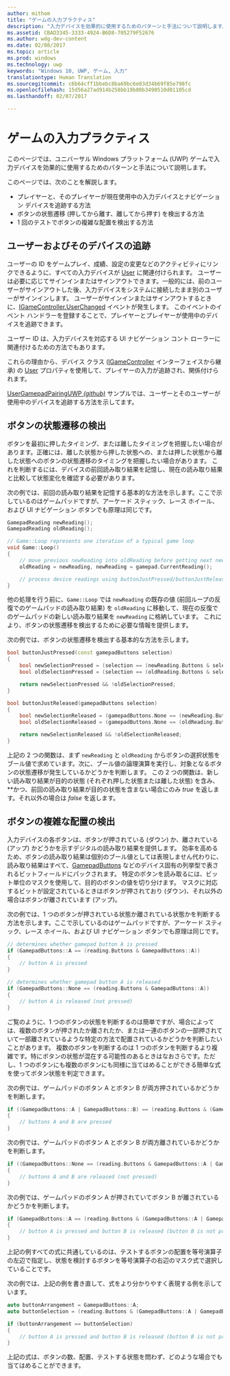 ```yaml
---
author: mithom
title: "ゲームの入力プラクティス"
description: "入力デバイスを効果的に使用するためのパターンと手法について説明します。"
ms.assetid: CBAD3345-3333-4924-B6D8-705279F52676
ms.author: wdg-dev-content
ms.date: 02/08/2017
ms.topic: article
ms.prod: windows
ms.technology: uwp
keywords: "Windows 10, UWP, ゲーム, 入力"
translationtype: Human Translation
ms.sourcegitcommit: c6b64cff1bbebc8ba69bc6e03d34b69f85e798fc
ms.openlocfilehash: 15d56a27ad914b258bb19b80b3498510d01105cd
ms.lasthandoff: 02/07/2017

---
```


# <a name="input-practices-for-games"></a>ゲームの入力プラクティス

このページでは、ユニバーサル Windows プラットフォーム (UWP) ゲームで入力デバイスを効果的に使用するためのパターンと手法について説明します。

このページでは、次のことを解説します。
* プレイヤーと、そのプレイヤーが現在使用中の入力デバイスとナビゲーション デバイスを追跡する方法
* ボタンの状態遷移 (押してから離す、離してから押す) を検出する方法
* 1 回のテストでボタンの複雑な配置を検出する方法

## <a name="tracking-users-and-their-devices"></a>ユーザーおよびそのデバイスの追跡

ユーザーの ID をゲームプレイ、成績、設定の変更などのアクティビティにリンクできるように、すべての入力デバイスが [User][Windows.System.User] に関連付けられます。 ユーザーは必要に応じてサインインまたはサインアウトできます。一般的には、前のユーザーがサインアウトした後、入力デバイスをシステムに接続したまま別のユーザーがサインインします。 ユーザーがサインインまたはサインアウトするときに、[IGameController.UserChanged][] イベントが発生します。 このイベントのイベント ハンドラーを登録することで、プレイヤーとプレイヤーが使用中のデバイスを追跡できます。

ユーザー ID は、入力デバイスを対応する UI ナビゲーション コント ローラーに関連付けるための方法でもあります。

これらの理由から、デバイス クラス ([IGameController][] インターフェイスから継承) の [User][igamecontroller.user] プロパティを使用して、プレイヤーの入力が追跡され、関係付けられます。

[UserGamepadPairingUWP _(github)_](
https://github.com/Microsoft/Xbox-ATG-Samples/tree/master/Samples/System/UserGamepadPairingUWP) サンプルでは、ユーザーとそのユーザーが使用中のデバイスを追跡する方法を示してます。

## <a name="detecting-button-transitions"></a>ボタンの状態遷移の検出

ボタンを最初に押したタイミング、または離したタイミングを把握したい場合があります。正確には、離した状態から押した状態への、または押した状態から離した状態へのボタンの状態遷移のタイミングを把握したい場合があります。 これを判断するには、デバイスの前回読み取り結果を記憶し、現在の読み取り結果と比較して状態変化を確認する必要があります。

次の例では、前回の読み取り結果を記憶する基本的な方法を示します。ここで示しているのはゲームパッドですが、アーケード スティック、レース ホイール、および UI ナビゲーション ボタンでも原理は同じです。

```cpp
GamepadReading newReading();
GamepadReading oldReading();

// Game::Loop represents one iteration of a typical game loop
void Game::Loop()
{
    // move previous newReading into oldReading before getting next newReading
    oldReading = newReading, newReading = gamepad.CurrentReading();

    // process device readings using buttonJustPressed/buttonJustReleased
}
```

他の処理を行う前に、`Game::Loop` では `newReading` の既存の値 (前回ループの反復でのゲームパッドの読み取り結果) を `oldReading` に移動して、現在の反復でのゲームパッドの新しい読み取り結果を `newReading` に格納しています。 これにより、ボタンの状態遷移を検出するために必要な情報を提供します。

次の例では、ボタンの状態遷移を検出する基本的な方法を示します。

```cpp
bool buttonJustPressed(const gamepadButtons selection)
{
    bool newSelectionPressed = (selection == (newReading.Buttons & selection));
    bool oldSelectionPressed = (selection == (oldReading.Buttons & selection));

    return newSelectionPressed && !oldSelectionPressed;
}

bool buttonJustReleased(gamepadButtons selection)
{
    bool newSelectionReleased = (gamepadButtons.None == (newReading.Buttons & selection));
    bool oldSelectionReleased = (gamepadButtons.None == (oldReading.Buttons & selection));

    return newSelectionReleased && !oldSelectionReleased;
}
```

上記の 2 つの関数は、まず `newReading` と `oldReading` からボタンの選択状態をブール値で求めています。次に、ブール値の論理演算を実行し、対象となるボタンの状態遷移が発生しているかどうかを判断します。 この 2 つの関数は、新しい読み取り結果が目的の状態 (それぞれ押した状態または離した状態) を含み、**かつ、前回の読み取り結果が目的の状態を含まない場合にのみ _true_ を返します。それ以外の場合は _false_ を返します。


## <a name="detecting-complex-button-arrangements"></a>ボタンの複雑な配置の検出

入力デバイスの各ボタンは、ボタンが押されている (ダウン) か、離されている (アップ) かどうかを示すデジタルの読み取り結果を提供します。 効率を高めるため、ボタンの読み取り結果は個別のブール値としては表現しません代わりに、読み取り結果はすべて、[GamepadButtons][] などのデバイス固有の列挙型で表されるビットフィールドにパックされます。 特定のボタンを読み取るには、ビット単位のマスクを使用して、目的のボタンの値を切り分けます。 マスクに対応するビットが設定されているときはボタンが押されており (ダウン)、それ以外の場合はボタンが離されています (アップ)。

次の例では、1 つのボタンが押されている状態か離されている状態かを判断する方法を示します。ここで示しているのはゲームパッドですが、アーケード スティック、レース ホイール、および UI ナビゲーション ボタンでも原理は同じです。

```cpp
// determines whether gamepad button A is pressed
if (GamepadButtons::A == (reading.Buttons & GamepadButtons::A))
{
    // button A is pressed
}

// determines whether gamepad button A is released
if (GamepadButtons::None == (reading.Buttons & GamepadButtons::A))
{
    // button A is released (not pressed)
}
```

ご覧のように、1 つのボタンの状態を判断するのは簡単ですが、場合によっては、複数のボタンが押されたか離されたか、または一連のボタンの一部押されていて一部離されているような特定の方法で配置されているかどうかを判断したいことがあります。 複数のボタンを判断するのは 1 つのボタンを判断するより複雑です。特にボタンの状態が混在する可能性のあるときはなおさらです。ただし、1 つのボタンにも複数のボタンにも同様に当てはめることができる簡単な式を使ってボタン状態を判定できます。

次の例では、ゲームパッドのボタン A とボタン B が両方押されているかどうかを判断します。

```cpp
if ((GamepadButtons::A | GamepadButtons::B) == (reading.Buttons & (GamepadButtons::A | GamepadButtons::B))
{
    // buttons A and B are pressed
}
```

次の例では、ゲームパッドのボタン A とボタン B が両方離されているかどうかを判断します。

```cpp
if ((GamepadButtons::None == (reading.Buttons & GamepadButtons::A | GamepadButtons::B))
{
    // buttons A and B are released (not pressed)
}
```

次の例では、ゲームパッドのボタン A が押されていてボタン B が離されているかどうかを判断します。

```cpp
if (GamepadButtons::A == (reading.Buttons & (GamepadButtons::A | GamepadButtons::B))
{
    // button A is pressed and button B is released (button B is not pressed)
}
```

上記の例すべての式に共通しているのは、テストするボタンの配置を等号演算子の左辺で指定し、状態を検討するボタンを等号演算子の右辺のマスク式で選択していることです。

次の例では、上記の例を書き直して、式をより分かりやすく表現する例を示しています。

```cpp
auto buttonArrangement = GamepadButtons::A;
auto buttonSelection = (reading.Buttons & (GamepadButtons::A | GamepadButtons::B));

if (buttonArrangement == buttonSelection)
{
    // button A is pressed and button B is released (button B is not pressed)
}
```

上記の式は、ボタンの数、配置、テストする状態を問わず、どのような場合でも当てはめることができます。



[Windows.System.User]: https://msdn.microsoft.com/library/windows/apps/windows.system.user.aspx
[igamecontroller]: https://msdn.microsoft.com/library/windows/apps/windows.gaming.input.igamecontroller.aspx
[igamecontroller.user]: https://msdn.microsoft.com/library/windows/apps/windows.gaming.input.igamecontroller.user.aspx
[igamecontroller.userchanged]: https://msdn.microsoft.com/library/windows/apps/windows.gaming.input.igamecontroller.userchanged.aspx
[gamepadbuttons]: https://msdn.microsoft.com/library/windows/apps/windows.gaming.input.gamepadbuttons.aspx

